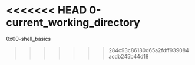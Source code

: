 <<<<<<< HEAD
0-current_working_directory
=======
0x00-shell_basics
>>>>>>> 284c93c86180d65a2fdff939084acdb245b44d18
